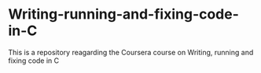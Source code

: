 # Writing-running-and-fixing-code-in-C
This is a repository reagarding the Coursera course on Writing, running and fixing code in C
